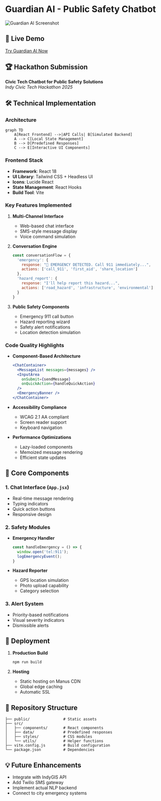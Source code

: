 # Guardian AI - Public Safety Chatbot

![Guardian AI Screenshot](https://klewwpic.manus.space/screenshot.png)

## 🚀 Live Demo
[Try Guardian AI Now](https://klewwpic.manus.space)

## 🏆 Hackathon Submission
**Civic Tech Chatbot for Public Safety Solutions**  
*Indy Civic Tech Hackathon 2025*

## 🛠️ Technical Implementation

### Architecture
```mermaid
graph TD
    A[React Frontend] -->|API Calls| B[Simulated Backend]
    A --> C[Local State Management]
    B --> D[Predefined Responses]
    C --> E[Interactive UI Components]
```

### Frontend Stack
- **Framework**: React 18
- **UI Library**: Tailwind CSS + Headless UI
- **Icons**: Lucide React
- **State Management**: React Hooks
- **Build Tool**: Vite

### Key Features Implemented
1. **Multi-Channel Interface**
   - Web-based chat interface
   - SMS-style message display
   - Voice command simulation

2. **Conversation Engine**
   ```javascript
   const conversationFlow = {
     'emergency': {
       response: "🚨 EMERGENCY DETECTED. Call 911 immediately...",
       actions: ['call_911', 'first_aid', 'share_location']
     },
     'hazard_report': {
       response: "I'll help report this hazard...",
       actions: ['road_hazard', 'infrastructure', 'environmental']
     }
   }
   ```

3. **Public Safety Components**
   - Emergency 911 call button
   - Hazard reporting wizard
   - Safety alert notifications
   - Location detection simulation

### Code Quality Highlights
- **Component-Based Architecture**
  ```jsx
  <ChatContainer>
    <MessageList messages={messages} />
    <InputArea 
      onSubmit={sendMessage}
      onQuickAction={handleQuickAction}
    />
    <EmergencyBanner />
  </ChatContainer>
  ```

- **Accessibility Compliance**
  - WCAG 2.1 AA compliant
  - Screen reader support
  - Keyboard navigation

- **Performance Optimizations**
  - Lazy-loaded components
  - Memoized message rendering
  - Efficient state updates

## 🧩 Core Components

### 1. Chat Interface (`App.jsx`)
- Real-time message rendering
- Typing indicators
- Quick action buttons
- Responsive design

### 2. Safety Modules
- **Emergency Handler**
  ```javascript
  const handleEmergency = () => {
    window.open('tel:911');
    logEmergencyEvent();
  }
  ```

- **Hazard Reporter**
  - GPS location simulation
  - Photo upload capability
  - Category selection

### 3. Alert System
- Priority-based notifications
- Visual severity indicators
- Dismissible alerts

## 🚀 Deployment
1. **Production Build**
   ```bash
   npm run build
   ```

2. **Hosting**
   - Static hosting on Manus CDN
   - Global edge caching
   - Automatic SSL

## 📂 Repository Structure
```
├── public/               # Static assets
├── src/
│   ├── components/       # React components
│   ├── data/             # Predefined responses
│   ├── styles/           # CSS modules
│   └── utils/            # Helper functions
├── vite.config.js        # Build configuration
└── package.json          # Dependencies
```

## 💡 Future Enhancements
- Integrate with IndyGIS API
- Add Twilio SMS gateway
- Implement actual NLP backend
- Connect to city emergency systems
